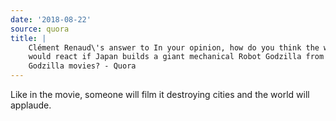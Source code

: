 ```yaml
---
date: '2018-08-22'
source: quora
title: |
    Clément Renaud\'s answer to In your opinion, how do you think the world
    would react if Japan builds a giant mechanical Robot Godzilla from
    Godzilla movies? - Quora
---
```


Like in the movie, someone will film it destroying cities and the world
will applaude.
